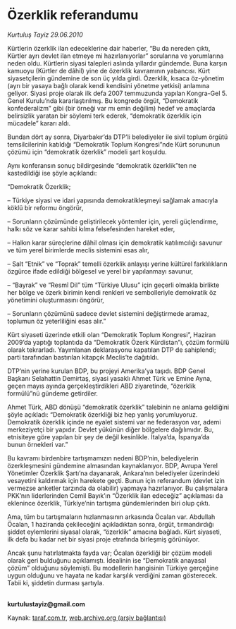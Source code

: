 # Özerklik referandumu

*Kurtuluş Tayiz 29.06.2010*

<div class="yazi"><p>Kürtlerin özerklik ilan edeceklerine dair haberler, “Bu da nereden çıktı, Kürtler ayrı devlet ilan etmeye mi hazırlanıyorlar” sorularına ve yorumlarına neden oldu. Kürtlerin siyasi talepleri aslında yıllardır gündemde. Buna karşın kamuoyu (Kürtler de dâhil) yine de özerklik kavramının yabancısı. Kürt siyasetçilerin gündemine de son üç yılda girdi. Özerklik, kısaca öz-yönetim (ayrı bir yasaya bağlı olarak kendi kendisini yönetme yetkisi) anlamına geliyor. Siyasi proje olarak ilk defa 2007 temmuzunda yapılan Kongra-Gel 5. Genel Kurulu’nda kararlaştırılmış. Bu kongrede örgüt, “Demokratik konfederalizm” gibi (bir örneği var mı emin değilim) hedef ve amaçlarda belirsizlik yaratan bir söylemi terk ederek, “demokratik özerklik için mücadele” kararı aldı. </p>
<p>Bundan dört ay sonra, Diyarbakır’da DTP’li belediyeler ile sivil toplum örgütü temsilcilerinin katıldığı “Demokratik Toplum Kongresi”nde Kürt sorununun çözümü için “demokratik özerklik” modeli şart koşuldu. </p>
<p>Aynı konferansın sonuç bildirgesinde “demokratik özerklik”ten ne kastedildiği ise şöyle açıklandı:</p>
<p>“Demokratik Özerklik;</p>
<p>– Türkiye siyasi ve idari yapısında demokratikleşmeyi sağlamak amacıyla köklü bir reformu öngörür,</p>
<p>– Sorunların çözümünde geliştirilecek yöntemler için, yereli güçlendirme, halkı söz ve karar sahibi kılma felsefesinden hareket eder,</p>
<p>– Halkın karar süreçlerine dâhil olması için demokratik katılımcılığı savunur ve tüm yerel birimlerde meclis sistemini esas alır,</p>
<p>– Salt “Etnik” ve “Toprak” temelli özerklik anlayışı yerine kültürel farklılıkların özgürce ifade edildiği bölgesel ve yerel bir yapılanmayı savunur,</p>
<p>– “Bayrak” ve “Resmî Dil” tüm “Türkiye Ulusu” için geçerli olmakla birlikte her bölge ve özerk birimin kendi renkleri ve sembolleriyle demokratik öz yönetimini oluşturmasını öngörür,</p>
<p>– Sorunların çözümünü sadece devlet sistemini değiştirmede aramaz, toplumun öz yeterliliğini esas alır.”</p>
<p>Kürt siyaseti üzerinde etkili olan “Demokratik Toplum Kongresi”, Haziran 2009’da yaptığı toplantıda da “Demokratik Özerk Kürdistan”ı, çözüm formülü olarak tekrarladı. Yayımlanan deklarasyonu kapatılan DTP de sahiplendi; parti tarafından bastırılan kitapçık Meclis’te dağıtıldı. </p>
<p>DTP’nin yerine kurulan BDP, bu projeyi Amerika’ya taşıdı. BDP Genel Başkanı Selahattin Demirtaş, siyasi yasaklı Ahmet Türk ve Emine Ayna, geçen mayıs ayında gerçekleştirdikleri ABD ziyaretinde, “özerklik formülü”nü gündeme getirdiler. </p>
<p>Ahmet Türk, ABD dönüşü “demokratik özerklik” talebinin ne anlama geldiğini şöyle açıkladı: “Demokratik özerkliği biz hep yanlış yorumluyoruz. Demokratik özerklik içinde ne eyalet sistemi var ne federasyon var, ademi merkeziyetçi bir yapıdır. Devlet yükünün diğer bölgelere dağılımıdır. Bu, etnisiteye göre yapılan bir şey de değil kesinlikle. İtalya’da, İspanya’da bunun örnekleri var.”</p>
<p>Bu kavramı birdenbire tartışmamızın nedeni BDP’nin, belediyelerin özerkleşmesini gündemine almasından kaynaklanıyor. BDP, Avrupa Yerel Yönetimler Özerklik Şartı’na dayanarak, Ankara’nın belediyeler üzerindeki vesayetini kaldırmak için harekete geçti. Bunun için referandum (devlet izin vermezse anketler tarzında da olabilir) yapmaya hazırlanıyor. Bu çalışmalara PKK’nın liderlerinden Cemil Bayık’ın “Özerklik ilan edeceğiz” açıklaması da eklenince özerklik, Türkiye’nin tartışma gündemlerinden biri olup çıktı.</p>
<p>Ama, tüm bu tartışmaların hızlanmasının arkasında Öcalan var. Abdullah Öcalan, 1 haziranda çekileceğini açıkladıktan sonra, örgüt, tırmandırdığı şiddet eylemlerini siyasal olarak, “özerklik” amacına bağladı. Kürt siyaseti, ilk defa bu kadar net bir siyasi proje etrafında birleşmiş görünüyor. </p>
<p>Ancak şunu hatırlatmakta fayda var; Öcalan özerkliği bir çözüm modeli olarak geri bulduğunu açıklamıştı. İdealinin ise “Demokratik anayasal çözüm” olduğunu söylemişti. Bu modellerin hangisinin Türkiye gerçeğine uygun olduğunu ve hayata ne kadar karşılık verdiğini zaman gösterecek. Tabii ki, şiddetin durması şartıyla.</p><b><br/>kurtulustayiz@gmail.com</b></div>

Kaynak: [taraf.com.tr](http://www.taraf.com.tr:80/kurtulus-tayiz/makale-ozerklik-referandumu.htm), [web.archive.org (arşiv bağlantısı)](http://web.archive.org/web/20100630172050/http://www.taraf.com.tr:80/kurtulus-tayiz/makale-ozerklik-referandumu.htm)
